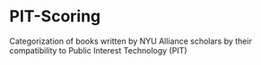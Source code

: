 # PIT-Scoring
Categorization of books written by NYU Alliance scholars by their compatibility to Public Interest Technology (PIT)
